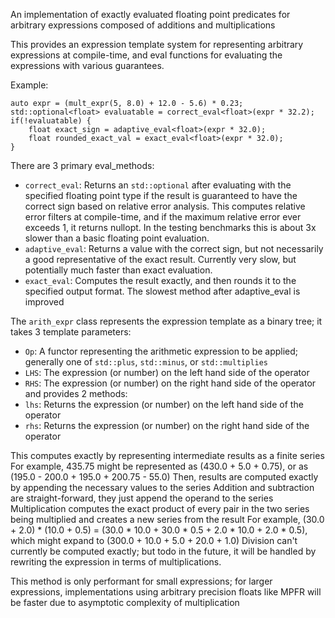 An implementation of exactly evaluated floating point predicates for arbitrary expressions composed of additions and multiplications

This provides an expression template system for representing arbitrary expressions at compile-time,
and eval functions for evaluating the expressions with various guarantees.

Example:
```
auto expr = (mult_expr(5, 8.0) + 12.0 - 5.6) * 0.23;
std::optional<float> evaluatable = correct_eval<float>(expr * 32.2);
if(!evaluatable) {
    float exact_sign = adaptive_eval<float>(expr * 32.0);
    float rounded_exact_val = exact_eval<float>(expr * 32.0);
}
```
There are 3 primary eval_methods:
* `correct_eval`: Returns an `std::optional` after evaluating with the specified floating point type if the result is guaranteed to have the correct sign based on relative error analysis. This computes relative error filters at compile-time, and if the maximum relative error ever exceeds 1, it returns nullopt. In the testing benchmarks this is about 3x slower than a basic floating point evaluation.
* `adaptive_eval`: Returns a value with the correct sign, but not necessarily a good representative of the exact result. Currently very slow, but potentially much faster than exact evaluation.
* `exact_eval`: Computes the result exactly, and then rounds it to the specified output format. The slowest method after adaptive_eval is improved

The `arith_expr` class represents the expression template as a binary tree; it takes 3 template parameters:
* `Op`: A functor representing the arithmetic expression to be applied; generally one of `std::plus`, `std::minus`, or `std::multiplies`
* `LHS`: The expression (or number) on the left hand side of the operator
* `RHS`: The expression (or number) on the right hand side of the operator
and provides 2 methods:
* `lhs`: Returns the expression (or number) on the left hand side of the operator
* `rhs`: Returns the expression (or number) on the right hand side of the operator

This computes exactly by representing intermediate results as a finite series
For example, 435.75 might be represented as (430.0 + 5.0 + 0.75), or as (195.0 - 200.0 + 195.0 + 200.75 - 55.0)
Then, results are computed exactly by appending the necessary values to the series
Addition and subtraction are straight-forward, they just append the operand to the series
Multiplication computes the exact product of every pair in the two series being multiplied and creates a new series from the result
For example, (30.0 + 2.0) * (10.0 + 0.5) = (30.0 * 10.0 + 30.0 * 0.5 + 2.0 * 10.0 + 2.0 * 0.5),
which might expand to (300.0 + 10.0 + 5.0 + 20.0 + 1.0)
Division can't currently be computed exactly; but todo in the future, it will be handled by rewriting the expression in terms of multiplications.

This method is only performant for small expressions; for larger expressions, implementations using arbitrary precision floats like MPFR will be faster due to asymptotic complexity of multiplication
